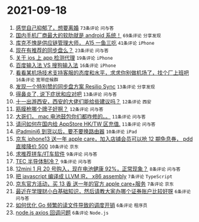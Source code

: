 # 2021-09-18

1. [感觉自己抑郁了，想要离婚](https://www.v2ex.com/t/802688) `73条评论` `问与答`
1. [国内手机厂商最大的软肋就是 android 系统！](https://www.v2ex.com/t/802674) `69条评论` `分享发现`
1. [库克不愧是供应链管理大师， A15 一鱼三吃](https://www.v2ex.com/t/802673) `41条评论` `iPhone`
1. [现在有推荐的同步盘么？](https://www.v2ex.com/t/802670) `23条评论` `问与答`
1. [关于 ios 上 app 检测代理](https://www.v2ex.com/t/802669) `19条评论` `iPhone`
1. [百度输入法 VS 搜狗输入法](https://www.v2ex.com/t/802683) `16条评论` `iPhone`
1. [看看某机场技术支持客服的态度和水平，求求你别做机场了，找个厂上班吧](https://www.v2ex.com/t/802690) `16条评论` `宽带症候群`
1. [发现一个特别赞的同步盘方案 Resilio Sync](https://www.v2ex.com/t/802692) `13条评论` `分享发现`
1. [得鼻炎了, 说下症状和应对吧](https://www.v2ex.com/t/802689) `13条评论` `问与答`
1. [十一出游西安，西安的大佬们能给些建议吗？](https://www.v2ex.com/t/802696) `12条评论` `西安`
1. [筋膜枪哪个牌子好啊？](https://www.v2ex.com/t/802675) `12条评论` `问与答`
1. [大哥们， mac 电池鼓包你们都咋修的。。](https://www.v2ex.com/t/802704) `11条评论` `问与答`
1. [请问如何在国内给 AppStore HK/TW 区充值.](https://www.v2ex.com/t/802680) `11条评论` `问与答`
1. [iPadmini6 到货以后，要不要换路由器](https://www.v2ex.com/t/802719) `10条评论` `iPad`
1. [京东 iphone13 送一年 apple care，加入店铺会员可以抢 12 期免息券， pdd 直接降价 500](https://www.v2ex.com/t/802678) `10条评论` `京东`
1. [求推荐拼车/打车软件](https://www.v2ex.com/t/802682) `9条评论` `问与答`
1. [TEC 半导体制冷？](https://www.v2ex.com/t/802667) `9条评论` `问与答`
1. [12mini 1 月 20 号购入，现在电池健康 92%，正常现象？](https://www.v2ex.com/t/802694) `8条评论` `问与答`
1. [把 javascript 编译成 LLVM IR， x86 assembly](https://www.v2ex.com/t/802705) `7条评论` `TypeScript`
1. [京东官方活动，买 13 香 送一年的官方 apple care+服务](https://www.v2ex.com/t/802693) `7条评论` `京东`
1. [最近在学理财小白基础知识，然后请教大家办哪个证券账户比较好呀](https://www.v2ex.com/t/802691) `6条评论` `问与答`
1. [如何优化 Go 频繁的读文件导致的调度开销](https://www.v2ex.com/t/802687) `6条评论` `程序员`
1. [node.js axios 回调问题](https://www.v2ex.com/t/802686) `6条评论` `Node.js`
